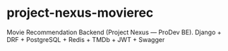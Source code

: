 # project-nexus-movierec
Movie Recommendation Backend (Project Nexus — ProDev BE). Django + DRF + PostgreSQL + Redis + TMDb + JWT + Swagger
